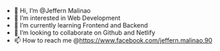 - 👋 Hi, I’m @Jeffern Malinao
- 👀 I’m interested in Web Development
- 🌱 I’m currently learning Frontend and Backend
- 💞️ I’m looking to collaborate on Github and Netlify
- 📫 How to reach me @https://www.facebook.com/jeffern.malinao.90

<!---
Ninlx/Ninlx is a ✨ special ✨ repository because its `README.md` (this file) appears on your GitHub profile.
You can click the Preview link to take a look at your changes.
--->
